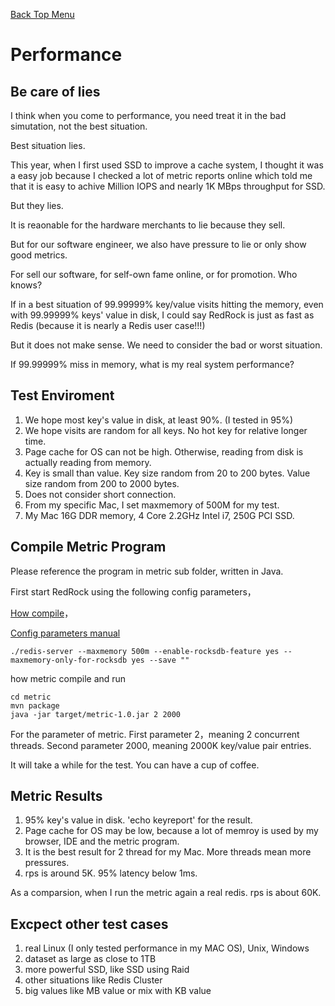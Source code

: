 [Back Top Menu](../README.md)

# Performance

## Be care of lies

I think when you come to performance, you need treat it in the bad simutation, not the best situation.

Best situation lies. 

This year, when I first used SSD to improve a cache system, I thought it was a easy job because I checked a lot of metric reports online which told me that it is easy to achive Million IOPS and nearly 1K MBps throughput for SSD. 

But they lies.

It is reaonable for the hardware merchants to lie because they sell.

But for our software engineer, we also have pressure to lie or only show good metrics.

For sell our software, for self-own fame online, or for promotion. Who knows?

If in a best situation of 99.99999% key/value visits hitting the memory, even with 99.99999% keys' value in disk,
I could say RedRock is just as fast as Redis (because it is nearly a Redis user case!!!) 

But it does not make sense. We need to consider the bad or worst situation.

If 99.99999% miss in memory, what is my real system performance?

## Test Enviroment

1. We hope most key's value in disk, at least 90%. (I tested in 95%)
2. We hope visits are random for all keys. No hot key for relative longer time.
3. Page cache for OS can not be high. Otherwise, reading from disk is actually reading from memory.
4. Key is small than value. Key size random from 20 to 200 bytes. Value size random from 200 to 2000 bytes.
5. Does not consider short connection. 
6. From my specific Mac, I set maxmemory of 500M for my test.
7. My Mac 16G DDR memory, 4 Core 2.2GHz Intel i7, 250G PCI SSD.

## Compile Metric Program

Please reference the program in metric sub folder, written in Java.

First start RedRock using the following config parameters，

[How compile](compile_en.md)，

[Config parameters manual](howrun_en.md)

```
./redis-server --maxmemory 500m --enable-rocksdb-feature yes --maxmemory-only-for-rocksdb yes --save ""
```

how metric compile and run
```
cd metric
mvn package
java -jar target/metric-1.0.jar 2 2000
```

For the parameter of metric.
First parameter 2，meaning 2 concurrent threads.
Second parameter 2000, meaning 2000K key/value pair entries.

It will take a while for the test. You can have a cup of coffee.

## Metric Results

1. 95% key's value in disk. 'echo keyreport' for the result. 
2. Page cache for OS may be low, because a lot of memroy is used by my browser, IDE and the metric program.
3. It is the best result for 2 thread for my Mac. More threads mean more pressures.
4. rps is around 5K. 95% latency below 1ms.

As a comparsion, when I run the metric again a real redis. rps is about 60K.

## Excpect other test cases

1. real Linux (I only tested performance in my MAC OS), Unix, Windows
2. dataset as large as close to 1TB
3. more powerful SSD, like SSD using Raid
4. other situations like Redis Cluster
5. big values like MB value or mix with KB value